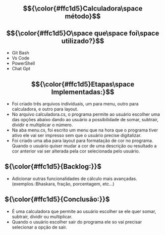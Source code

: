 ## $${\color{#ffc1d5}Calculadora\space método}$$

## $${\color{#ffc1d5}O\space que\space foi\space utilizado?}$$

* Git Bash
* Vs Code
* PowerShell
* Chat Gpt

## $${\color{#ffc1d5}Etapas\space Implementadas:}$$

* Foi criado três arquivos indivíduais, um para menu, outro para calculadora, e outro para layout.
* No arquivo calculadora.cs, o programa permite ao usuário escolher uma das opções abaixo dando ao usuário a possibilidade de somar, subtrair, dividir e multiplicar o número.
* Na aba menu.cs, foi escrito um menu que na hora que o programa tiver ativo ele vai ser impresso sem que o usuário precise digitalizar.
* Foi criado uma aba para layout para formatação de cor no programa. Quando o usuário quiser mudar a cor de uma descrição ou resultado a cor anterior vai ser alterada pela cor selecionada pelo usuário.

## ${\color{#ffc1d5}{Backlog:}}$

* Adicionar outras funcionalidades de cálculo mais avançadas. (exemplos.:Bhaskara, fração, porcentagem, etc...)

## ${\color{#ffc1d5}{Conclusão:}}$

* É uma calculadora que permite ao usuário escolher se ele quer somar, subtrair, dividir ou multiplicar.
* Quando o usuário escolher sair do programa ele so vai precisar selecionar a opção de sair.




